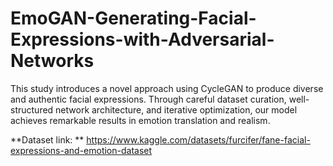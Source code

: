 # EmoGAN-Generating-Facial-Expressions-with-Adversarial-Networks
This study introduces a novel approach using CycleGAN to produce diverse and authentic facial expressions. Through careful dataset curation, well-structured network architecture, and iterative optimization, our model achieves remarkable results in emotion translation and realism.

**Dataset link: ** https://www.kaggle.com/datasets/furcifer/fane-facial-expressions-and-emotion-dataset 
